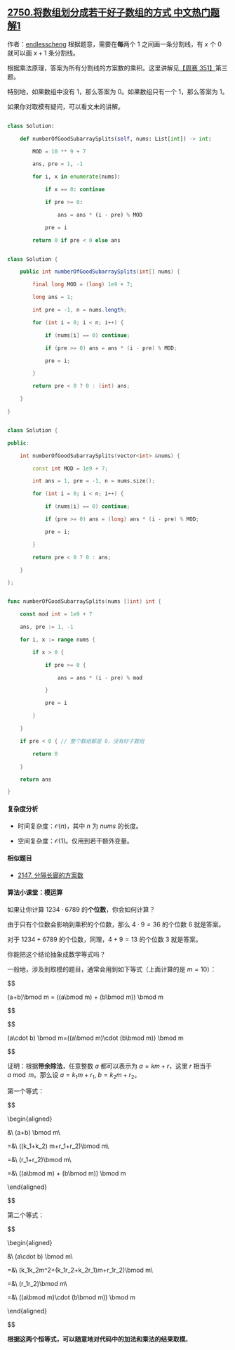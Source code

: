 ## [2750.将数组划分成若干好子数组的方式 中文热门题解1](https://leetcode.cn/problems/ways-to-split-array-into-good-subarrays/solutions/100000/cheng-fa-yuan-li-by-endlesscheng-hypt)

作者：[endlesscheng](https://leetcode.cn/u/endlesscheng)
根据题意，需要在**每**两个 $1$ 之间画一条分割线，有 $x$ 个 $0$ 就可以画 $x+1$ 条分割线。

根据乘法原理，答案为所有分割线的方案数的乘积。这里讲解见[【周赛 351】](https://www.bilibili.com/video/BV1du41187ZN/)第三题。

特别地，如果数组中没有 $1$，那么答案为 $0$。如果数组只有一个 $1$，那么答案为 $1$。

如果你对取模有疑问，可以看文末的讲解。

```py [sol-Python3]
class Solution:
    def numberOfGoodSubarraySplits(self, nums: List[int]) -> int:
        MOD = 10 ** 9 + 7
        ans, pre = 1, -1
        for i, x in enumerate(nums):
            if x == 0: continue
            if pre >= 0:
                ans = ans * (i - pre) % MOD
            pre = i
        return 0 if pre < 0 else ans
```

```java [sol-Java]
class Solution {
    public int numberOfGoodSubarraySplits(int[] nums) {
        final long MOD = (long) 1e9 + 7;
        long ans = 1;
        int pre = -1, n = nums.length;
        for (int i = 0; i < n; i++) {
            if (nums[i] == 0) continue;
            if (pre >= 0) ans = ans * (i - pre) % MOD;
            pre = i;
        }
        return pre < 0 ? 0 : (int) ans;
    }
}
```

```cpp [sol-C++]
class Solution {
public:
    int numberOfGoodSubarraySplits(vector<int> &nums) {
        const int MOD = 1e9 + 7;
        int ans = 1, pre = -1, n = nums.size();
        for (int i = 0; i < n; i++) {
            if (nums[i] == 0) continue;
            if (pre >= 0) ans = (long) ans * (i - pre) % MOD;
            pre = i;
        }
        return pre < 0 ? 0 : ans;
    }
};
```

```go [sol-Go]
func numberOfGoodSubarraySplits(nums []int) int {
	const mod int = 1e9 + 7
	ans, pre := 1, -1
	for i, x := range nums {
		if x > 0 {
			if pre >= 0 {
				ans = ans * (i - pre) % mod
			}
			pre = i
		}
	}
	if pre < 0 { // 整个数组都是 0，没有好子数组
		return 0
	}
	return ans
}
```

#### 复杂度分析

- 时间复杂度：$\mathcal{O}(n)$，其中 $n$ 为 $\textit{nums}$ 的长度。
- 空间复杂度：$\mathcal{O}(1)$。仅用到若干额外变量。

#### 相似题目

- [2147. 分隔长廊的方案数](https://leetcode.cn/problems/number-of-ways-to-divide-a-long-corridor/)

#### 算法小课堂：模运算

如果让你计算 $1234\cdot 6789$ 的**个位数**，你会如何计算？

由于只有个位数会影响到乘积的个位数，那么 $4\cdot 9=36$ 的个位数 $6$ 就是答案。

对于 $1234+6789$ 的个位数，同理，$4+9=13$ 的个位数 $3$ 就是答案。

你能把这个结论抽象成数学等式吗？

一般地，涉及到取模的题目，通常会用到如下等式（上面计算的是 $m=10$）：

$$
(a+b)\bmod m = ((a\bmod m) + (b\bmod m)) \bmod m
$$

$$
(a\cdot b) \bmod m=((a\bmod m)\cdot  (b\bmod m)) \bmod m
$$

证明：根据**带余除法**，任意整数 $a$ 都可以表示为 $a=km+r$，这里 $r$ 相当于 $a\bmod m$。那么设 $a=k_1m+r_1,\ b=k_2m+r_2$。

第一个等式：

$$
\begin{aligned}
&\ (a+b) \bmod m\\
=&\ ((k_1+k_2) m+r_1+r_2)\bmod m\\
=&\ (r_1+r_2)\bmod m\\
=&\ ((a\bmod m) + (b\bmod m)) \bmod m
\end{aligned}
$$

第二个等式：

$$
\begin{aligned}
&\ (a\cdot b) \bmod m\\
=&\ (k_1k_2m^2+(k_1r_2+k_2r_1)m+r_1r_2)\bmod m\\
=&\ (r_1r_2)\bmod m\\
=&\ ((a\bmod m)\cdot  (b\bmod m)) \bmod m
\end{aligned}
$$

**根据这两个恒等式，可以随意地对代码中的加法和乘法的结果取模**。

